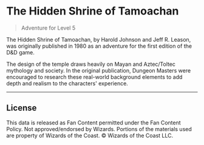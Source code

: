 # The Hidden Shrine of Tamoachan

> Adventure for Level 5

The Hidden Shrine of Tamoachan, by Harold Johnson and Jeff R. Leason, was originally published in 1980 as an adventure for the first edition of the D&D game.

The design of the temple draws heavily on Mayan and Aztec/Toltec mythology and society. In the original publication, Dungeon Masters were encouraged to research these real-world background elements to add depth and realism to the characters' experience.

---

## License

This data is released as Fan Content permitted under the Fan Content Policy. Not approved/endorsed by Wizards. Portions of the materials used are property of Wizards of the Coast. © Wizards of the Coast LLC.

